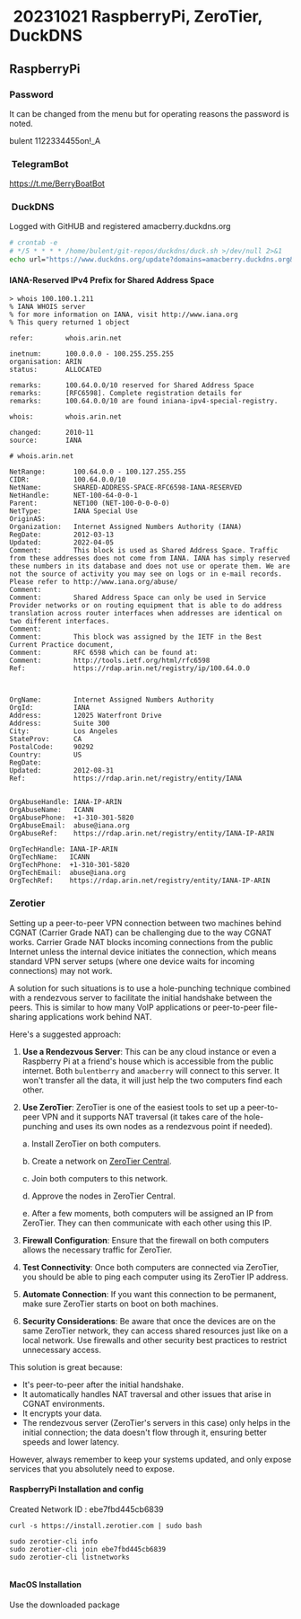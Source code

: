 #  20231021 RaspberryPi, ZeroTier, DuckDNS

## RaspberryPi

### Password

It can be changed from the menu but for operating reasons the password is noted.

bulent
1122334455on!_A

###  TelegramBot

<https://t.me/BerryBoatBot>

###  DuckDNS

Logged with GitHUB and registered amacberry.duckdns.org

```sh title="/home/bulent/git-repos/duckdns/duck.sh"
# crontab -e
# */5 * * * * /home/bulent/git-repos/duckdns/duck.sh >/dev/null 2>&1
echo url="https://www.duckdns.org/update?domains=amacberry.duckdns.org&token=3d8520fa-41d2-407c-87b2-6880f425d3a1&ip=" | curl -k -o /home/bulent/git-repos/duckdns/duck.log -K -
```

#### IANA-Reserved IPv4 Prefix for Shared Address Space

```shell
> whois 100.100.1.211
% IANA WHOIS server
% for more information on IANA, visit http://www.iana.org
% This query returned 1 object

refer:        whois.arin.net

inetnum:      100.0.0.0 - 100.255.255.255
organisation: ARIN
status:       ALLOCATED

remarks:      100.64.0.0/10 reserved for Shared Address Space
remarks:      [RFC6598]. Complete registration details for
remarks:      100.64.0.0/10 are found iniana-ipv4-special-registry.

whois:        whois.arin.net

changed:      2010-11
source:       IANA

# whois.arin.net

NetRange:       100.64.0.0 - 100.127.255.255
CIDR:           100.64.0.0/10
NetName:        SHARED-ADDRESS-SPACE-RFC6598-IANA-RESERVED
NetHandle:      NET-100-64-0-0-1
Parent:         NET100 (NET-100-0-0-0-0)
NetType:        IANA Special Use
OriginAS:
Organization:   Internet Assigned Numbers Authority (IANA)
RegDate:        2012-03-13
Updated:        2022-04-05
Comment:        This block is used as Shared Address Space. Traffic from these addresses does not come from IANA. IANA has simply reserved these numbers in its database and does not use or operate them. We are not the source of activity you may see on logs or in e-mail records. Please refer to http://www.iana.org/abuse/
Comment:
Comment:        Shared Address Space can only be used in Service Provider networks or on routing equipment that is able to do address translation across router interfaces when addresses are identical on two different interfaces.
Comment:
Comment:        This block was assigned by the IETF in the Best Current Practice document,
Comment:        RFC 6598 which can be found at:
Comment:        http://tools.ietf.org/html/rfc6598
Ref:            https://rdap.arin.net/registry/ip/100.64.0.0



OrgName:        Internet Assigned Numbers Authority
OrgId:          IANA
Address:        12025 Waterfront Drive
Address:        Suite 300
City:           Los Angeles
StateProv:      CA
PostalCode:     90292
Country:        US
RegDate:
Updated:        2012-08-31
Ref:            https://rdap.arin.net/registry/entity/IANA


OrgAbuseHandle: IANA-IP-ARIN
OrgAbuseName:   ICANN
OrgAbusePhone:  +1-310-301-5820
OrgAbuseEmail:  abuse@iana.org
OrgAbuseRef:    https://rdap.arin.net/registry/entity/IANA-IP-ARIN

OrgTechHandle: IANA-IP-ARIN
OrgTechName:   ICANN
OrgTechPhone:  +1-310-301-5820
OrgTechEmail:  abuse@iana.org
OrgTechRef:    https://rdap.arin.net/registry/entity/IANA-IP-ARIN
```

### Zerotier

Setting up a peer-to-peer VPN connection between two machines behind CGNAT (Carrier Grade NAT) can be challenging due to the way CGNAT works. Carrier Grade NAT blocks incoming connections from the public Internet unless the internal device initiates the connection, which means standard VPN server setups (where one device waits for incoming connections) may not work.

A solution for such situations is to use a hole-punching technique combined with a rendezvous server to facilitate the initial handshake between the peers. This is similar to how many VoIP applications or peer-to-peer file-sharing applications work behind NAT. 

Here's a suggested approach:

1. **Use a Rendezvous Server**: This can be any cloud instance or even a Raspberry Pi at a friend's house which is accessible from the public internet. Both `bulentberry` and `amacberry` will connect to this server. It won't transfer all the data, it will just help the two computers find each other.

2. **Use ZeroTier**: ZeroTier is one of the easiest tools to set up a peer-to-peer VPN and it supports NAT traversal (it takes care of the hole-punching and uses its own nodes as a rendezvous point if needed).

    a. Install ZeroTier on both computers.
    
    b. Create a network on [ZeroTier Central](https://my.zerotier.com/).
    
    c. Join both computers to this network.
    
    d. Approve the nodes in ZeroTier Central.
    
    e. After a few moments, both computers will be assigned an IP from ZeroTier. They can then communicate with each other using this IP.

3. **Firewall Configuration**: Ensure that the firewall on both computers allows the necessary traffic for ZeroTier.

4. **Test Connectivity**: Once both computers are connected via ZeroTier, you should be able to ping each computer using its ZeroTier IP address.

5. **Automate Connection**: If you want this connection to be permanent, make sure ZeroTier starts on boot on both machines.

6. **Security Considerations**: Be aware that once the devices are on the same ZeroTier network, they can access shared resources just like on a local network. Use firewalls and other security best practices to restrict unnecessary access.

This solution is great because:

- It's peer-to-peer after the initial handshake. 
- It automatically handles NAT traversal and other issues that arise in CGNAT environments.
- It encrypts your data.
- The rendezvous server (ZeroTier's servers in this case) only helps in the initial connection; the data doesn't flow through it, ensuring better speeds and lower latency.

However, always remember to keep your systems updated, and only expose services that you absolutely need to expose.

#### RaspberryPi Installation and config

Created Network ID : ebe7fbd445cb6839


```shell
curl -s https://install.zerotier.com | sudo bash

```


```shell
sudo zerotier-cli info
sudo zerotier-cli join ebe7fbd445cb6839
sudo zerotier-cli listnetworks


```


#### MacOS Installation 

Use the downloaded package
